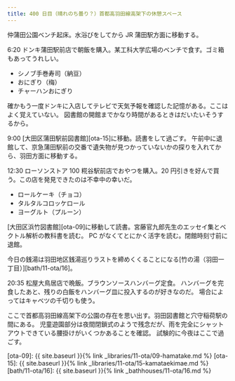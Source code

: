 ```yaml
---
title: 400 日目（晴れのち曇り？）首都高羽田線高架下の休憩スペース
---
```


仲蒲田公園ベンチ起床。水浴びをしてから JR 蒲田駅方面に移動する。

6:20 ドンキ蒲田駅前店で朝飯を購入。某工科大学広場のベンチで食す。ゴミ箱もあってうれしい。
* シノブ手巻寿司（納豆）
* おにぎり（梅）
* チャーハンおにぎり

確かもう一度ドンキに入店してテレビで天気予報を確認した記憶がある。ここはよく覚えていない。
図書館の開館までかなり時間があるときはだいたいそうするから。

9:00 [大田区蒲田駅前図書館][ota-15]に移動。読書をして過ごす。
午前中に退館して、京急蒲田駅前の交番で遺失物が見つかっていないかの探りを入れてから、羽田方面に移動する。

12:30 ローソンストア 100 糀谷駅前店でおやつを購入。20 円引きを好んで買う。この店を発見できたのは不幸中の幸いだ。
* ロールケーキ（チョコ）
* タルタルコロッケロール
* ヨーグルト（プルーン）

[大田区浜竹図書館][ota-09]に移動して読書。宮藤官九郎先生のエッセイ集とベクトル解析の教科書を読む。
PC がなくてとにかく活字を読む。閉館時刻寸前に退館。

今日の銭湯は羽田地区銭湯巡りラストを締めくくることになる[竹の湯（羽田一丁目）][bath/11-ota/16]。

20:35 松屋大鳥居店で晩飯。ブラウンソースハンバーグ定食。
ハンバーグを完食したあと、残りの白飯をハンバーグ皿に投入するのが好きなのだ。
場合によってはキャベツの千切りも使う。

ここで首都高羽田線高架下の公園の存在を思い出す。羽田図書館と穴守稲荷駅の間にある。
児童遊園部分は夜間閉鎖式のようで残念だが、雨を完全にシャットアウトできている腰掛けがいくつかあることを確認。
試験的に今夜はここで過ごす。

[ota-09]: {{ site.baseurl }}{% link _libraries/11-ota/09-hamatake.md %}
[ota-15]: {{ site.baseurl }}{% link _libraries/11-ota/15-kamataekimae.md %}
[bath/11-ota/16]: {{ site.baseurl }}{% link _bathhouses/11-ota/16.md %}
